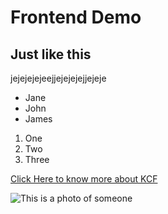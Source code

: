 # Frontend Demo
## Just like this
jejejejejeejjejejejejjejeje

- Jane
- John
- James

1. One
2. Two
3. Three

[Click Here to know more about KCF](https://kanzucodefoundation.org)

![This is a photo of someone](https://images.unsplash.com/photo-1526779259212-939e64788e3c?fm=jpg&q=60&w=3000&ixlib=rb-4.1.0&ixid=M3wxMjA3fDB8MHxzZWFyY2h8M3x8ZnJlZSUyMGltYWdlc3xlbnwwfHwwfHx8MA%3D%3D)
